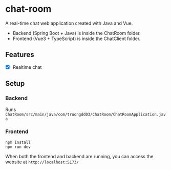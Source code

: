 # chat-room
A real-time chat web application created with Java and Vue.

* Backend (Spring Boot + Java) is inside the ChatRoom folder.
* Frontend (Vue3 + TypeScript) is inside the ChatClient folder.

## Features

- [x] Realtime chat

## Setup

### Backend

Runs `ChatRoom/src/main/java/com/truongdd03/ChatRoom/ChatRoomApplication.java`

### Frontend

```
npm install
npm run dev
```

When both the frontend and backend are running, you can access the website at `http://localhost:5173/`
